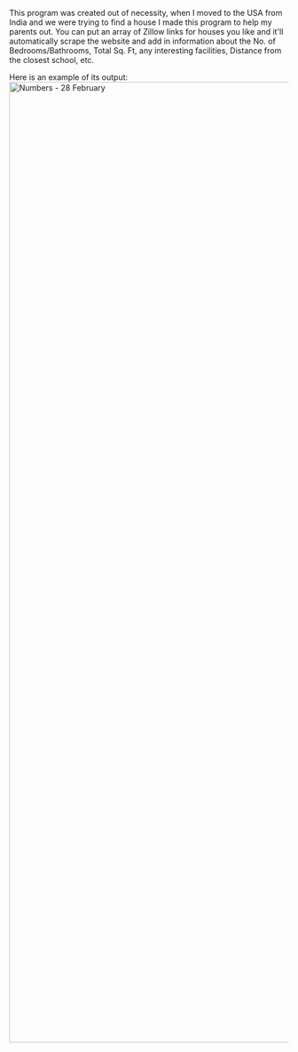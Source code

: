 This program was created out of necessity, when I moved to the USA from India and we were trying to find a house I made this program to help my parents out. You can put an array of Zillow links for houses you like and it'll automatically scrape the website and add in information about the No. of Bedrooms/Bathrooms, Total Sq. Ft, any interesting facilities, Distance from the closest school, etc.

Here is an example of its output: 
<img width="1730" alt="Numbers - 28 February" src="https://github.com/abhays72/House-Info-Gathering/assets/63835821/d08487d0-28ca-4461-bae3-ea1098a86f5c">
